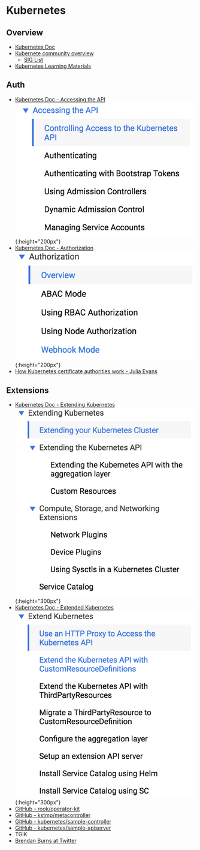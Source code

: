 # Kubernetes

## Overview
- [Kubernetes Doc](https://kubernetes.io/docs)
- [Kubernete community overview](https://goo.gl/qqJ9mq)
    - [SIG List](https://github.com/kubernetes/community/blob/master/sig-list.md)
- [Kubernetes Learning Materials](https://docs.google.com/spreadsheets/d/10NltoF_6y3mBwUzQ4bcQLQfCE1BWSgUDcJXy-Qp2JEU/edit#gid=0)


## Auth
- [Kubernetes Doc - Accessing the API](https://kubernetes.io/docs/admin/accessing-the-api/)  
  ![Accessing the API](img/accessing-the-api.png){:height="200px"}  
- [Kubernetes Doc - Authorization](https://kubernetes.io/docs/admin/authorization/)  
  ![Authorization](img/authorization.png){:height="200px"}
- [How Kubernetes certificate authorities work - Julia Evans](https://jvns.ca/blog/2017/08/05/how-kubernetes-certificates-work/)

## Extensions  
- [Kubernetes Doc - Extending Kubernetes](https://kubernetes.io/docs/concepts/overview/extending/)  
  ![Extending Kuberenetes](img/concept-extensions.png){:height="300px"}  
- [Kubernetes Doc - Extended Kubernetes](https://kubernetes.io/docs/tasks/access-kubernetes-api/http-proxy-access-api/)  
  ![Extended Kubernetes](img/task-extensions.png){:height="300px"}  
- [GitHub - rook/operator-kit](https://github.com/rook/operator-kit)
- [GitHub - kstmp/metacontroller](https://github.com/kstmp/metacontroller)
- [GitHub - kubernetes/sample-controller](https://github.com/kubernetes/sample-controller)
- [GitHub - kubernetes/sample-apiserver](https://github.com/kubernetes/sample-apiserver)
- TGIK
- [Brendan Burns at Twitter](https://twitter.com/brendandburns/status/969686987786637313)
